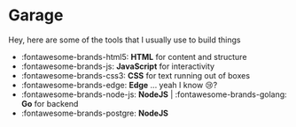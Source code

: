 
# Garage

Hey, here are some of the tools that I usually use to build things

<div class="grid cards" markdown>

- :fontawesome-brands-html5: __HTML__ for content and structure
- :fontawesome-brands-js: __JavaScript__ for interactivity
- :fontawesome-brands-css3: __CSS__ for text running out of boxes
- :fontawesome-brands-edge: __Edge__ ... yeah I know 😢?
- :fontawesome-brands-node-js: __NodeJS__ | :fontawesome-brands-golang: __Go__ for backend
- :fontawesome-brands-postgre: __NodeJS__

</div>